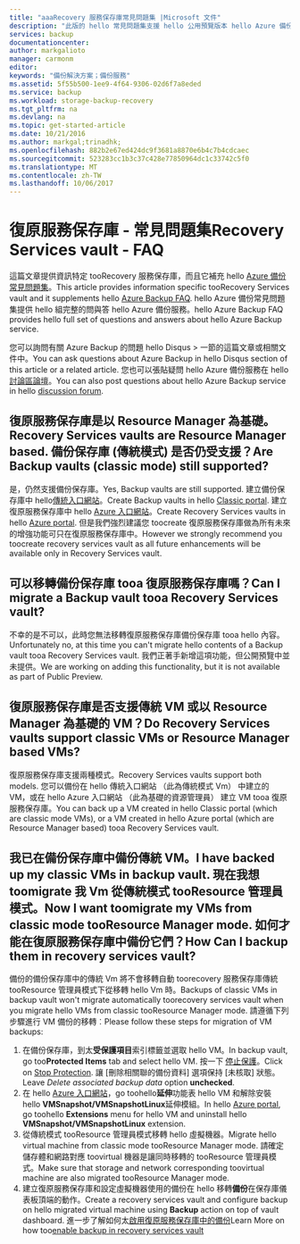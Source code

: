 ```yaml
---
title: "aaaRecovery 服務保存庫常見問題集 |Microsoft 文件"
description: "此版的 hello 常見問題集支援 hello 公用預覽版本 hello Azure 備份服務。 Hello 備份代理程式、 備份和保留、 復原、 安全性、 hello Azure 備份解決方案的其他常見問題的相關常見問題的解答 toofrequently。"
services: backup
documentationcenter: 
author: markgalioto
manager: carmonm
editor: 
keywords: "備份解決方案；備份服務"
ms.assetid: 5f55b500-1ee9-4f64-9306-02d6f7a8eded
ms.service: backup
ms.workload: storage-backup-recovery
ms.tgt_pltfrm: na
ms.devlang: na
ms.topic: get-started-article
ms.date: 10/21/2016
ms.author: markgal;trinadhk;
ms.openlocfilehash: 882b2e67ed424dc9f3681a8870e6b4c7b4cdcaec
ms.sourcegitcommit: 523283cc1b3c37c428e77850964dc1c33742c5f0
ms.translationtype: MT
ms.contentlocale: zh-TW
ms.lasthandoff: 10/06/2017
---
```

# <a name="recovery-services-vault---faq"></a><span data-ttu-id="fba8a-105">復原服務保存庫 - 常見問題集</span><span class="sxs-lookup"><span data-stu-id="fba8a-105">Recovery Services vault - FAQ</span></span>
<span data-ttu-id="fba8a-106">這篇文章提供資訊特定 tooRecovery 服務保存庫，而且它補充 hello [Azure 備份常見問題集](backup-azure-backup-faq.md)。</span><span class="sxs-lookup"><span data-stu-id="fba8a-106">This article provides information specific tooRecovery Services vault and it supplements hello [Azure Backup FAQ](backup-azure-backup-faq.md).</span></span> <span data-ttu-id="fba8a-107">hello Azure 備份常見問題集提供 hello 組完整的問與答 hello Azure 備份服務。</span><span class="sxs-lookup"><span data-stu-id="fba8a-107">hello Azure Backup FAQ provides hello full set of questions and answers about hello Azure Backup service.</span></span>  

<span data-ttu-id="fba8a-108">您可以詢問有關 Azure Backup 的問題 hello Disqus > 一節的這篇文章或相關文件中。</span><span class="sxs-lookup"><span data-stu-id="fba8a-108">You can ask questions about Azure Backup in hello Disqus section of this article or a related article.</span></span> <span data-ttu-id="fba8a-109">您也可以張貼疑問 hello Azure 備份服務在 hello[討論區論壇](https://social.msdn.microsoft.com/forums/azure/home?forum=windowsazureonlinebackup)。</span><span class="sxs-lookup"><span data-stu-id="fba8a-109">You can also post questions about hello Azure Backup service in hello [discussion forum](https://social.msdn.microsoft.com/forums/azure/home?forum=windowsazureonlinebackup).</span></span>

## <a name="recovery-services-vaults-are-resource-manager-based-are-backup-vaults-classic-mode-still-supported-br"></a><span data-ttu-id="fba8a-110">復原服務保存庫是以 Resource Manager 為基礎。</span><span class="sxs-lookup"><span data-stu-id="fba8a-110">Recovery Services vaults are Resource Manager based.</span></span> <span data-ttu-id="fba8a-111">備份保存庫 (傳統模式) 是否仍受支援？</span><span class="sxs-lookup"><span data-stu-id="fba8a-111">Are Backup vaults (classic mode) still supported?</span></span> <br/>
<span data-ttu-id="fba8a-112">是，仍然支援備份保存庫。</span><span class="sxs-lookup"><span data-stu-id="fba8a-112">Yes, Backup vaults are still supported.</span></span> <span data-ttu-id="fba8a-113">建立備份保存庫中 hello[傳統入口網站](https://manage.windowsazure.com)。</span><span class="sxs-lookup"><span data-stu-id="fba8a-113">Create Backup vaults in hello [Classic portal](https://manage.windowsazure.com).</span></span> <span data-ttu-id="fba8a-114">建立復原服務保存庫中 hello [Azure 入口網站](https://portal.azure.com)。</span><span class="sxs-lookup"><span data-stu-id="fba8a-114">Create Recovery Services vaults in hello [Azure portal](https://portal.azure.com).</span></span> <span data-ttu-id="fba8a-115">但是我們強烈建議您 toocreate 復原服務保存庫做為所有未來的增強功能可只在復原服務保存庫中。</span><span class="sxs-lookup"><span data-stu-id="fba8a-115">However we strongly recommend you toocreate recovery services vault as all future enhancements will be available only in Recovery Services vault.</span></span>

## <a name="can-i-migrate-a-backup-vault-tooa-recovery-services-vault-br"></a><span data-ttu-id="fba8a-116">可以移轉備份保存庫 tooa 復原服務保存庫嗎？</span><span class="sxs-lookup"><span data-stu-id="fba8a-116">Can I migrate a Backup vault tooa Recovery Services vault?</span></span> <br/>
<span data-ttu-id="fba8a-117">不幸的是不可以，此時您無法移轉復原服務保存庫備份保存庫 tooa hello 內容。</span><span class="sxs-lookup"><span data-stu-id="fba8a-117">Unfortunately no, at this time you can't migrate hello contents of a Backup vault tooa Recovery Services vault.</span></span> <span data-ttu-id="fba8a-118">我們正著手新增這項功能，但公開預覽中並未提供。</span><span class="sxs-lookup"><span data-stu-id="fba8a-118">We are working on adding this functionality, but it is not available as part of Public Preview.</span></span>

## <a name="do-recovery-services-vaults-support-classic-vms-or-resource-manager-based-vms-br"></a><span data-ttu-id="fba8a-119">復原服務保存庫是否支援傳統 VM 或以 Resource Manager 為基礎的 VM？</span><span class="sxs-lookup"><span data-stu-id="fba8a-119">Do Recovery Services vaults support classic VMs or Resource Manager based VMs?</span></span> <br/>
<span data-ttu-id="fba8a-120">復原服務保存庫支援兩種模式。</span><span class="sxs-lookup"><span data-stu-id="fba8a-120">Recovery Services vaults support both models.</span></span>  <span data-ttu-id="fba8a-121">您可以備份在 hello 傳統入口網站 （此為傳統模式 Vm） 中建立的 VM，或在 hello Azure 入口網站 （此為基礎的資源管理員） 建立 VM tooa 復原服務保存庫。</span><span class="sxs-lookup"><span data-stu-id="fba8a-121">You can back up a VM created in hello Classic portal (which are classic mode VMs), or a VM created in hello Azure portal (which are Resource Manager based) tooa Recovery Services vault.</span></span>

## <a name="i-have-backed-up-my-classic-vms-in-backup-vault-now-i-want-toomigrate-my-vms-from-classic-mode-tooresource-manager-mode--how-can-i-backup-them-in-recovery-services-vault"></a><span data-ttu-id="fba8a-122">我已在備份保存庫中備份傳統 VM。</span><span class="sxs-lookup"><span data-stu-id="fba8a-122">I have backed up my classic VMs in backup vault.</span></span> <span data-ttu-id="fba8a-123">現在我想 toomigrate 我 Vm 從傳統模式 tooResource 管理員模式。</span><span class="sxs-lookup"><span data-stu-id="fba8a-123">Now I want toomigrate my VMs from classic mode tooResource Manager mode.</span></span>  <span data-ttu-id="fba8a-124">如何才能在復原服務保存庫中備份它們？</span><span class="sxs-lookup"><span data-stu-id="fba8a-124">How Can I backup them in recovery services vault?</span></span>
<span data-ttu-id="fba8a-125">備份的備份保存庫中的傳統 Vm 將不會移轉自動 toorecovery 服務保存庫傳統 tooResource 管理員模式下從移轉 hello Vm 時。</span><span class="sxs-lookup"><span data-stu-id="fba8a-125">Backups of classic VMs in backup vault won't migrate automatically toorecovery services vault when you migrate hello VMs from classic tooResource Manager mode.</span></span> <span data-ttu-id="fba8a-126">請遵循下列步驟進行 VM 備份的移轉︰</span><span class="sxs-lookup"><span data-stu-id="fba8a-126">Please follow these steps for migration of VM backups:</span></span>

1. <span data-ttu-id="fba8a-127">在備份保存庫，到太**受保護項目**索引標籤並選取 hello VM。</span><span class="sxs-lookup"><span data-stu-id="fba8a-127">In backup vault, go too**Protected Items** tab and select hello VM.</span></span> <span data-ttu-id="fba8a-128">按一下 [停止保護](backup-azure-manage-vms-classic.md#stop-protecting-virtual-machines)。</span><span class="sxs-lookup"><span data-stu-id="fba8a-128">Click on [Stop Protection](backup-azure-manage-vms-classic.md#stop-protecting-virtual-machines).</span></span> <span data-ttu-id="fba8a-129">讓 [刪除相關聯的備份資料] 選項保持 [未核取] 狀態。</span><span class="sxs-lookup"><span data-stu-id="fba8a-129">Leave *Delete associated backup data* option **unchecked**.</span></span>
2. <span data-ttu-id="fba8a-130">在 hello [Azure 入口網站](https://portal.azure.com)，go toohello**延伸**功能表 hello VM 和解除安裝 hello **VMSnapshot/VMSnapshotLinux**延伸模組。</span><span class="sxs-lookup"><span data-stu-id="fba8a-130">In hello [Azure portal](https://portal.azure.com), go toohello **Extensions** menu for hello VM and uninstall hello **VMSnapshot/VMSnapshotLinux** extension.</span></span>
3. <span data-ttu-id="fba8a-131">從傳統模式 tooResource 管理員模式移轉 hello 虛擬機器。</span><span class="sxs-lookup"><span data-stu-id="fba8a-131">Migrate hello virtual machine from classic mode tooResource Manager mode.</span></span> <span data-ttu-id="fba8a-132">請確定儲存體和網路對應 toovirtual 機器是讓同時移轉的 tooResource 管理員模式。</span><span class="sxs-lookup"><span data-stu-id="fba8a-132">Make sure that storage and network corresponding toovirtual machine are also migrated tooResource Manager mode.</span></span>
4. <span data-ttu-id="fba8a-133">建立復原服務保存庫和設定虛擬機器使用的備份在 hello 移轉**備份**在保存庫儀表板頂端的動作。</span><span class="sxs-lookup"><span data-stu-id="fba8a-133">Create a recovery services vault and configure backup on hello migrated virtual machine using **Backup** action on top of vault dashboard.</span></span> <span data-ttu-id="fba8a-134">進一步了解如何太[啟用復原服務保存庫中的備份](backup-azure-vms-first-look-arm.md)</span><span class="sxs-lookup"><span data-stu-id="fba8a-134">Learn More on how too[enable backup in recovery services vault](backup-azure-vms-first-look-arm.md)</span></span>
